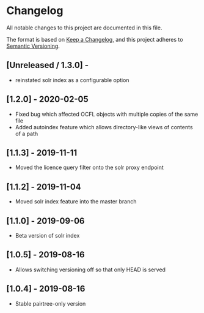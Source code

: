 Changelog
=========

All notable changes to this project are documented in this file.

The format is based on [Keep a Changelog](https://keepachangelog.com/en/1.0.0/),
and this project adheres to [Semantic Versioning](https://semver.org/spec/v2.0.0.html).

## [Unreleased / 1.3.0] - 

- reinstated solr index as a configurable option

## [1.2.0] - 2020-02-05

- Fixed bug which affected OCFL objects with multiple copies of the same file
- Added autoindex feature which allows directory-like views of contents of a path

## [1.1.3] - 2019-11-11

- Moved the licence query filter onto the solr proxy endpoint

## [1.1.2] - 2019-11-04

- Moved solr index feature into the master branch

## [1.1.0] - 2019-09-06

- Beta version of solr index

## [1.0.5] - 2019-08-16

- Allows switching versioning off so that only HEAD is served

## [1.0.4] - 2019-08-16

- Stable pairtree-only version

